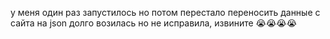 у меня один раз запустилось но потом перестало переносить данные с сайта на json долго возилась но не исправила, извините 😭😭😭😭
